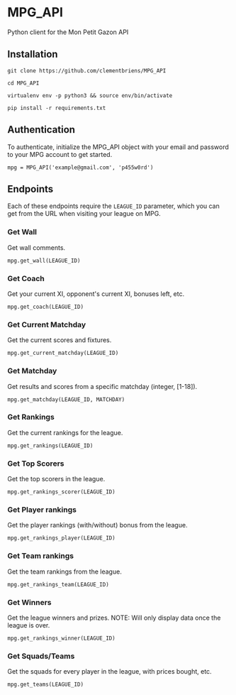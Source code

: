 # MPG_API
Python client for the Mon Petit Gazon API


## Installation

`git clone https://github.com/clementbriens/MPG_API`

`cd MPG_API`

`virtualenv env -p python3 && source env/bin/activate`

`pip install -r requirements.txt`


## Authentication

To authenticate, initialize the MPG_API object with your email and password to your MPG account to get started.

`mpg = MPG_API('example@gmail.com', 'p455w0rd')`

## Endpoints

Each of these endpoints require the `LEAGUE_ID` parameter, which you can get from the URL when visiting your league on MPG.


### Get Wall

Get wall comments.

`mpg.get_wall(LEAGUE_ID)`

### Get Coach

Get your current XI, opponent's current XI, bonuses left, etc.

`mpg.get_coach(LEAGUE_ID)`

### Get Current Matchday

Get the current scores and fixtures.

`mpg.get_current_matchday(LEAGUE_ID)`

### Get Matchday

Get results and scores from a specific matchday (integer, [1-18]).

`mpg.get_matchday(LEAGUE_ID, MATCHDAY)`

### Get Rankings

Get the current rankings for the league.

`mpg.get_rankings(LEAGUE_ID)`

### Get Top Scorers

Get the top scorers in the league.

`mpg.get_rankings_scorer(LEAGUE_ID)`

### Get Player rankings

Get the player rankings (with/without) bonus from the league.

`mpg.get_rankings_player(LEAGUE_ID)`

### Get Team rankings

Get the team rankings from the league.

`mpg.get_rankings_team(LEAGUE_ID)`

### Get Winners

Get the league winners and prizes. NOTE: Will only display data once the league is over.

`mpg.get_rankings_winner(LEAGUE_ID)`

### Get Squads/Teams

Get the squads for every player in the league, with prices bought, etc.

`mpg.get_teams(LEAGUE_ID)`
